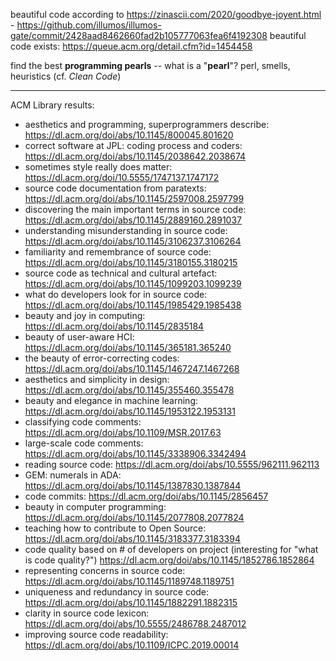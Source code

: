 beautiful code according to https://zinascii.com/2020/goodbye-joyent.html - https://github.com/illumos/illumos-gate/commit/2428aad8462660fad2b105777063fea6f4192308
beautiful code exists: https://queue.acm.org/detail.cfm?id=1454458

find the best **programming pearls** -- what is a "**pearl**"? perl, smells, heuristics (cf. *Clean Code*)

---

ACM Library results:
- aesthetics and programming, superprogrammers describe: https://dl.acm.org/doi/abs/10.1145/800045.801620
- correct software at JPL: coding process and coders: https://dl.acm.org/doi/abs/10.1145/2038642.2038674
- sometimes style really does matter: https://dl.acm.org/doi/10.5555/1747137.1747172
- source code documentation from paratexts: https://dl.acm.org/doi/abs/10.1145/2597008.2597799
- discovering the main important terms in source code: https://dl.acm.org/doi/abs/10.1145/2889160.2891037
- understanding misunderstanding in source code: https://dl.acm.org/doi/abs/10.1145/3106237.3106264
- familiarity and remembrance of source code: https://dl.acm.org/doi/abs/10.1145/3180155.3180215
- source code as technical and cultural artefact: https://dl.acm.org/doi/abs/10.1145/1099203.1099239
- what do developers look for in source code: https://dl.acm.org/doi/abs/10.1145/1985429.1985438
- beauty and joy in computing: https://dl.acm.org/doi/abs/10.1145/2835184
- beauty of user-aware HCI: https://dl.acm.org/doi/abs/10.1145/365181.365240
- the beauty of error-correcting codes: https://dl.acm.org/doi/abs/10.1145/1467247.1467268
- aesthetics and simplicity in design: https://dl.acm.org/doi/abs/10.1145/355460.355478
- beauty and elegance in machine learning: https://dl.acm.org/doi/abs/10.1145/1953122.1953131
- classifying code comments: https://dl.acm.org/doi/abs/10.1109/MSR.2017.63
- large-scale code comments: https://dl.acm.org/doi/abs/10.1145/3338906.3342494
- reading source code: https://dl.acm.org/doi/abs/10.5555/962111.962113
- GEM: numerals in ADA: https://dl.acm.org/doi/abs/10.1145/1387830.1387844
- code commits: https://dl.acm.org/doi/abs/10.1145/2856457
- beauty in computer programming: https://dl.acm.org/doi/abs/10.1145/2077808.2077824
- teaching how to contribute to Open Source: https://dl.acm.org/doi/abs/10.1145/3183377.3183394
- code quality based on # of developers on project (interesting for "what is code quality?") https://dl.acm.org/doi/abs/10.1145/1852786.1852864
- representing concerns in source code: https://dl.acm.org/doi/abs/10.1145/1189748.1189751
- uniqueness and redundancy in source code: https://dl.acm.org/doi/abs/10.1145/1882291.1882315
- clarity in source code lexicon: https://dl.acm.org/doi/abs/10.5555/2486788.2487012
- improving source code readability: https://dl.acm.org/doi/abs/10.1109/ICPC.2019.00014
